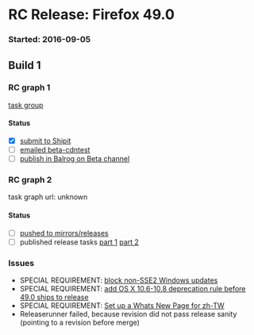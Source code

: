 # RC Release: Firefox 49.0

### Started: 2016-09-05

## Build 1

### RC graph 1
[task group](https://tools.taskcluster.net/push-inspector/#/1B4SgShvQ9S28KmwLXzfAw)

#### Status
- [x] [submit to Shipit](https://wiki.mozilla.org/Release:Release_Automation_on_Mercurial:Starting_a_Release#Submit_to_Ship_It)
- [ ] [emailed beta-cdntest](../how-tos/relpro.md#1-email-drivers-re-release-live-on-test-channel)
- [ ] [publish in Balrog on Beta channel](../how-tos/relpro.md#3-publish-release)

### RC graph 2
task graph url: unknown

#### Status
- [ ] [pushed to mirrors/releases](../how-tos/relpro.md#2-push-to-releases-dir-mirrors)
- [ ] published release tasks [part 1](../how-tos/relpro.md#3-publish-release) [part 2](../how-tos/relpro.md#4-post-release-step)

### Issues
- SPECIAL REQUIREMENT: [block non-SSE2 Windows updates](https://bugzilla.mozilla.org/show_bug.cgi?id=1284905)
- SPECIAL REQUIREMENT: [add OS X 10.6-10.8 deprecation rule before 49.0 ships to release](https://bugzilla.mozilla.org/show_bug.cgi?id=1275607)
- SPECIAL REQUIREMENT: [Set up a Whats New Page for zh-TW](https://bugzilla.mozilla.org/show_bug.cgi?id=1292637)
- Releaserunner failed, because revision did not pass release sanity (pointing to a revision before merge)


